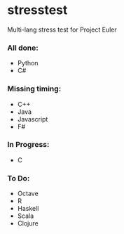 # stresstest
Multi-lang stress test for Project Euler

### All done:
 - Python
 - C#

### Missing timing:
 - C++
 - Java
 - Javascript
 - F#

### In Progress:
 - C

### To Do:
 - Octave
 - R
 - Haskell
 - Scala
 - Clojure
